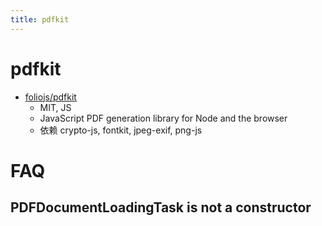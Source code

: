```yaml
---
title: pdfkit
---
```


# pdfkit

- [foliojs/pdfkit](https://github.com/foliojs/pdfkit)
  - MIT, JS
  - JavaScript PDF generation library for Node and the browser
  - 依赖 crypto-js, fontkit, jpeg-exif, png-js

# FAQ

## PDFDocumentLoadingTask is not a constructor
